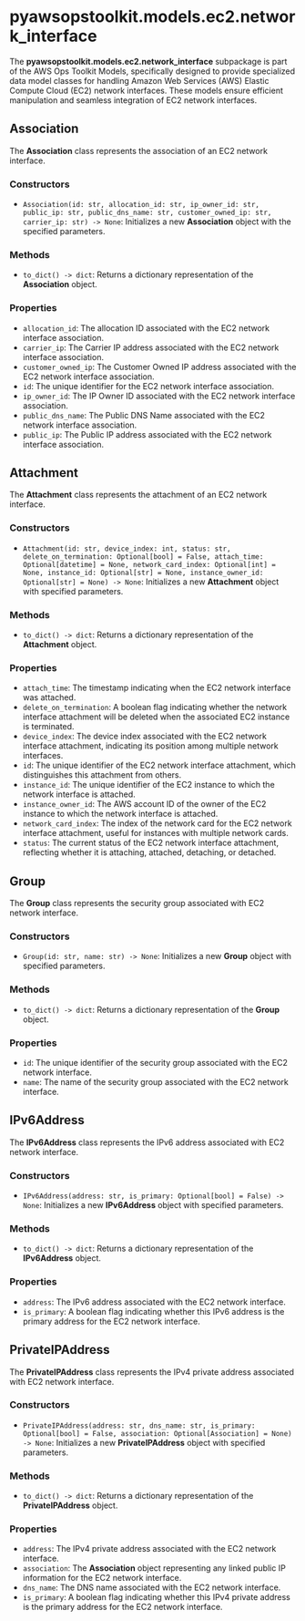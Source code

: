 # pyawsopstoolkit.models.ec2.network_interface

The **pyawsopstoolkit.models.ec2.network_interface** subpackage is part of the AWS Ops Toolkit Models, specifically
designed to provide specialized data model classes for handling Amazon Web Services (AWS) Elastic Compute Cloud (EC2)
network interfaces. These models ensure efficient manipulation and seamless integration of EC2 network interfaces.

## Association

The **Association** class represents the association of an EC2 network interface.

### Constructors

- `Association(id: str, allocation_id: str, ip_owner_id: str, public_ip: str, public_dns_name: str, customer_owned_ip: str, carrier_ip: str) -> None`:
  Initializes a new **Association** object with the specified parameters.

### Methods

- `to_dict() -> dict`: Returns a dictionary representation of the **Association** object.

### Properties

- `allocation_id`: The allocation ID associated with the EC2 network interface association.
- `carrier_ip`: The Carrier IP address associated with the EC2 network interface association.
- `customer_owned_ip`: The Customer Owned IP address associated with the EC2 network interface association.
- `id`: The unique identifier for the EC2 network interface association.
- `ip_owner_id`: The IP Owner ID associated with the EC2 network interface association.
- `public_dns_name`: The Public DNS Name associated with the EC2 network interface association.
- `public_ip`: The Public IP address associated with the EC2 network interface association.

## Attachment

The **Attachment** class represents the attachment of an EC2 network interface.

### Constructors

- `Attachment(id: str, device_index: int, status: str, delete_on_termination: Optional[bool] = False, attach_time: Optional[datetime] = None, network_card_index: Optional[int] = None, instance_id: Optional[str] = None, instance_owner_id: Optional[str] = None) -> None`:
  Initializes a new **Attachment** object with specified parameters.

### Methods

- `to_dict() -> dict`: Returns a dictionary representation of the **Attachment** object.

### Properties

- `attach_time`: The timestamp indicating when the EC2 network interface was attached.
- `delete_on_termination`: A boolean flag indicating whether the network interface attachment will be deleted when the
  associated EC2 instance is terminated.
- `device_index`: The device index associated with the EC2 network interface attachment, indicating its position among
  multiple network interfaces.
- `id`: The unique identifier of the EC2 network interface attachment, which distinguishes this attachment from others.
- `instance_id`: The unique identifier of the EC2 instance to which the network interface is attached.
- `instance_owner_id`: The AWS account ID of the owner of the EC2 instance to which the network interface is attached.
- `network_card_index`: The index of the network card for the EC2 network interface attachment, useful for instances
  with multiple network cards.
- `status`: The current status of the EC2 network interface attachment, reflecting whether it is attaching, attached,
  detaching, or detached.

## Group

The **Group** class represents the security group associated with EC2 network interface.

### Constructors

- `Group(id: str, name: str) -> None`: Initializes a new **Group** object with specified parameters.

### Methods

- `to_dict() -> dict`: Returns a dictionary representation of the **Group** object.

### Properties

- `id`: The unique identifier of the security group associated with the EC2 network interface.
- `name`: The name of the security group associated with the EC2 network interface.

## IPv6Address

The **IPv6Address** class represents the IPv6 address associated with EC2 network interface.

### Constructors

- `IPv6Address(address: str, is_primary: Optional[bool] = False) -> None`: Initializes a new **IPv6Address** object with
  specified parameters.

### Methods

- `to_dict() -> dict`: Returns a dictionary representation of the **IPv6Address** object.

### Properties

- `address`: The IPv6 address associated with the EC2 network interface.
- `is_primary`: A boolean flag indicating whether this IPv6 address is the primary address for the EC2 network
  interface.

## PrivateIPAddress

The **PrivateIPAddress** class represents the IPv4 private address associated with EC2 network interface.

### Constructors

- `PrivateIPAddress(address: str, dns_name: str, is_primary: Optional[bool] = False, association: Optional[Association] = None) -> None`:
  Initializes a new **PrivateIPAddress** object with specified parameters.

### Methods

- `to_dict() -> dict`: Returns a dictionary representation of the **PrivateIPAddress** object.

### Properties

- `address`: The IPv4 private address associated with the EC2 network interface.
- `association`: The **Association** object representing any linked public IP information for the EC2 network interface.
- `dns_name`: The DNS name associated with the EC2 network interface.
- `is_primary`: A boolean flag indicating whether this IPv4 private address is the primary address for the EC2 network
  interface.